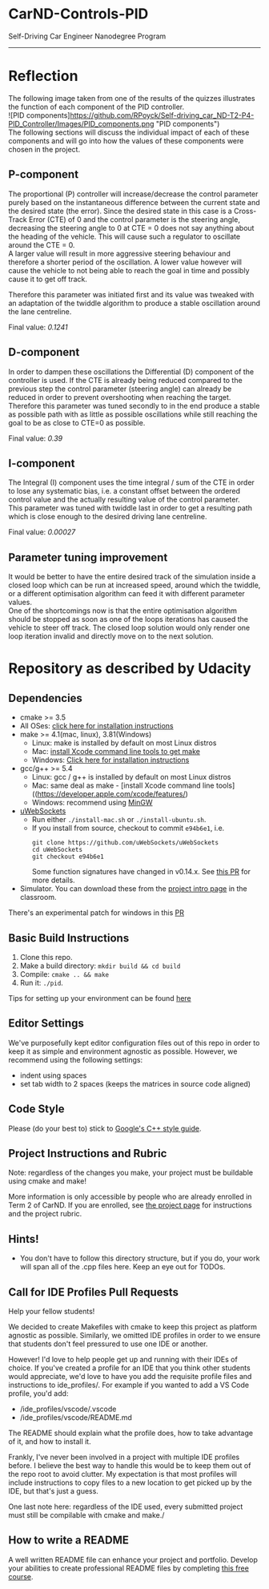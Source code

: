 # CarND-Controls-PID
Self-Driving Car Engineer Nanodegree Program

---

# Reflection

The following image taken from one of the results of the quizzes illustrates the function of each component of the PID controller.  
![PID components]https://github.com/RPoyck/Self-driving_car_ND-T2-P4-PID_Controller/Images/PID_components.png "PID components")  
The following sections will discuss the individual impact of each of these components and will go into how the values of these components were chosen in the project.  

## P-component
The proportional (P) controller will increase/decrease the control parameter purely based on the instantaneous difference between the current state and the desired state (the error). 
Since the desired state in this case is a Cross-Track Error (CTE) of 0 and the control parameter is the steering angle, decreasing the steering angle to 0 at CTE = 0 does not say anything about the heading of the vehicle.
This will cause such a regulator to oscillate around the CTE = 0.  
A larger value will result in more aggressive steering behaviour and therefore a shorter period of the oscillation.
A lower value however will cause the vehicle to not being able to reach the goal in time and possibly cause it to get off track.  

Therefore this parameter was initiated first and its value was tweaked with an adaptation of the twiddle algorithm to produce a stable oscillation around the lane centreline.

Final value: *0.1241*  

## D-component
In order to dampen these oscillations the Differential (D) component of the controller is used. 
If the CTE is already being reduced compared to the previous step the control parameter (steering angle) can already be reduced in order to prevent overshooting when reaching the target.  
Therefore this parameter was tuned secondly to in the end produce a stable as possible path with as little as possible oscillations while still reaching the goal to be as close to CTE=0 as possible.  

Final value: *0.39*  

## I-component
The Integral (I) component uses the time integral / sum of the CTE in order to lose any systematic bias, 
i.e. a constant offset between the ordered control value and the actually resulting value of the control parameter.  
This parameter was tuned with twiddle last in order to get a resulting path which is close enough to the desired driving lane centreline.  

Final value: *0.00027*  

## Parameter tuning improvement
It would be better to have the entire desired track of the simulation inside a closed loop which can be run at increased speed, around which the twiddle, or a different optimisation algorithm can feed it with different parameter values.  
One of the shortcomings now is that the entire optimisation algorithm should be stopped as soon as one of the loops iterations has caused the vehicle to steer off track.
The closed loop solution would only render one loop iteration invalid and directly move on to the next solution.

# Repository as described by Udacity

## Dependencies

* cmake >= 3.5
 * All OSes: [click here for installation instructions](https://cmake.org/install/)
* make >= 4.1(mac, linux), 3.81(Windows)
  * Linux: make is installed by default on most Linux distros
  * Mac: [install Xcode command line tools to get make](https://developer.apple.com/xcode/features/)
  * Windows: [Click here for installation instructions](http://gnuwin32.sourceforge.net/packages/make.htm)
* gcc/g++ >= 5.4
  * Linux: gcc / g++ is installed by default on most Linux distros
  * Mac: same deal as make - [install Xcode command line tools]((https://developer.apple.com/xcode/features/)
  * Windows: recommend using [MinGW](http://www.mingw.org/)
* [uWebSockets](https://github.com/uWebSockets/uWebSockets)
  * Run either `./install-mac.sh` or `./install-ubuntu.sh`.
  * If you install from source, checkout to commit `e94b6e1`, i.e.
    ```
    git clone https://github.com/uWebSockets/uWebSockets 
    cd uWebSockets
    git checkout e94b6e1
    ```
    Some function signatures have changed in v0.14.x. See [this PR](https://github.com/udacity/CarND-MPC-Project/pull/3) for more details.
* Simulator. You can download these from the [project intro page](https://github.com/udacity/self-driving-car-sim/releases) in the classroom.

There's an experimental patch for windows in this [PR](https://github.com/udacity/CarND-PID-Control-Project/pull/3)

## Basic Build Instructions

1. Clone this repo.
2. Make a build directory: `mkdir build && cd build`
3. Compile: `cmake .. && make`
4. Run it: `./pid`. 

Tips for setting up your environment can be found [here](https://classroom.udacity.com/nanodegrees/nd013/parts/40f38239-66b6-46ec-ae68-03afd8a601c8/modules/0949fca6-b379-42af-a919-ee50aa304e6a/lessons/f758c44c-5e40-4e01-93b5-1a82aa4e044f/concepts/23d376c7-0195-4276-bdf0-e02f1f3c665d)

## Editor Settings

We've purposefully kept editor configuration files out of this repo in order to
keep it as simple and environment agnostic as possible. However, we recommend
using the following settings:

* indent using spaces
* set tab width to 2 spaces (keeps the matrices in source code aligned)

## Code Style

Please (do your best to) stick to [Google's C++ style guide](https://google.github.io/styleguide/cppguide.html).

## Project Instructions and Rubric

Note: regardless of the changes you make, your project must be buildable using
cmake and make!

More information is only accessible by people who are already enrolled in Term 2
of CarND. If you are enrolled, see [the project page](https://classroom.udacity.com/nanodegrees/nd013/parts/40f38239-66b6-46ec-ae68-03afd8a601c8/modules/f1820894-8322-4bb3-81aa-b26b3c6dcbaf/lessons/e8235395-22dd-4b87-88e0-d108c5e5bbf4/concepts/6a4d8d42-6a04-4aa6-b284-1697c0fd6562)
for instructions and the project rubric.

## Hints!

* You don't have to follow this directory structure, but if you do, your work
  will span all of the .cpp files here. Keep an eye out for TODOs.

## Call for IDE Profiles Pull Requests

Help your fellow students!

We decided to create Makefiles with cmake to keep this project as platform
agnostic as possible. Similarly, we omitted IDE profiles in order to we ensure
that students don't feel pressured to use one IDE or another.

However! I'd love to help people get up and running with their IDEs of choice.
If you've created a profile for an IDE that you think other students would
appreciate, we'd love to have you add the requisite profile files and
instructions to ide_profiles/. For example if you wanted to add a VS Code
profile, you'd add:

* /ide_profiles/vscode/.vscode
* /ide_profiles/vscode/README.md

The README should explain what the profile does, how to take advantage of it,
and how to install it.

Frankly, I've never been involved in a project with multiple IDE profiles
before. I believe the best way to handle this would be to keep them out of the
repo root to avoid clutter. My expectation is that most profiles will include
instructions to copy files to a new location to get picked up by the IDE, but
that's just a guess.

One last note here: regardless of the IDE used, every submitted project must
still be compilable with cmake and make./

## How to write a README
A well written README file can enhance your project and portfolio.  Develop your abilities to create professional README files by completing [this free course](https://www.udacity.com/course/writing-readmes--ud777).

